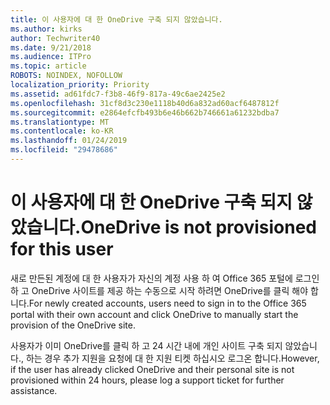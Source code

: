 ```yaml
---
title: 이 사용자에 대 한 OneDrive 구축 되지 않았습니다.
ms.author: kirks
author: Techwriter40
ms.date: 9/21/2018
ms.audience: ITPro
ms.topic: article
ROBOTS: NOINDEX, NOFOLLOW
localization_priority: Priority
ms.assetid: ad61fdc7-f3b8-46f9-817a-49c6ae2425e2
ms.openlocfilehash: 31cf8d3c230e1118b40d6a832ad60acf6487812f
ms.sourcegitcommit: e2864efcfb493b6e46b662b746661a61232bdba7
ms.translationtype: MT
ms.contentlocale: ko-KR
ms.lasthandoff: 01/24/2019
ms.locfileid: "29478686"
---
```

# <a name="onedrive-is-not-provisioned-for-this-user"></a><span data-ttu-id="3c463-102">이 사용자에 대 한 OneDrive 구축 되지 않았습니다.</span><span class="sxs-lookup"><span data-stu-id="3c463-102">OneDrive is not provisioned for this user</span></span>

<span data-ttu-id="3c463-103">새로 만든된 계정에 대 한 사용자가 자신의 계정 사용 하 여 Office 365 포털에 로그인 하 고 OneDrive 사이트를 제공 하는 수동으로 시작 하려면 OneDrive를 클릭 해야 합니다.</span><span class="sxs-lookup"><span data-stu-id="3c463-103">For newly created accounts, users need to sign in to the Office 365 portal with their own account and click OneDrive to manually start the provision of the OneDrive site.</span></span>
  
<span data-ttu-id="3c463-104">사용자가 이미 OneDrive를 클릭 하 고 24 시간 내에 개인 사이트 구축 되지 않았습니다., 하는 경우 추가 지원을 요청에 대 한 지원 티켓 하십시오 로그온 합니다.</span><span class="sxs-lookup"><span data-stu-id="3c463-104">However, if the user has already clicked OneDrive and their personal site is not provisioned within 24 hours, please log a support ticket for further assistance.</span></span>
  

